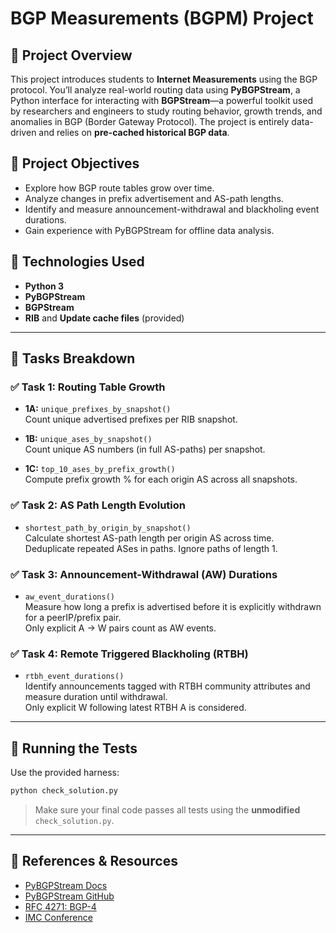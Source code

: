 
# BGP Measurements (BGPM) Project

## 📘 Project Overview

This project introduces students to **Internet Measurements** using the BGP protocol. You’ll analyze real-world routing data using **PyBGPStream**, a Python interface for interacting with **BGPStream**—a powerful toolkit used by researchers and engineers to study routing behavior, growth trends, and anomalies in BGP (Border Gateway Protocol). The project is entirely data-driven and relies on **pre-cached historical BGP data**.

## 🎯 Project Objectives

- Explore how BGP route tables grow over time.
- Analyze changes in prefix advertisement and AS-path lengths.
- Identify and measure announcement-withdrawal and blackholing event durations.
- Gain experience with PyBGPStream for offline data analysis.

## 🧰 Technologies Used

- **Python 3**
- **PyBGPStream**
- **BGPStream**
- **RIB** and **Update cache files** (provided)

---

## 🧩 Tasks Breakdown

### ✅ Task 1: Routing Table Growth

- **1A:** `unique_prefixes_by_snapshot()`  
  Count unique advertised prefixes per RIB snapshot.

- **1B:** `unique_ases_by_snapshot()`  
  Count unique AS numbers (in full AS-paths) per snapshot.

- **1C:** `top_10_ases_by_prefix_growth()`  
  Compute prefix growth % for each origin AS across all snapshots.

### ✅ Task 2: AS Path Length Evolution

- `shortest_path_by_origin_by_snapshot()`  
  Calculate shortest AS-path length per origin AS across time.  
  Deduplicate repeated ASes in paths. Ignore paths of length 1.

### ✅ Task 3: Announcement-Withdrawal (AW) Durations

- `aw_event_durations()`  
  Measure how long a prefix is advertised before it is explicitly withdrawn for a peerIP/prefix pair.  
  Only explicit A → W pairs count as AW events.

### ✅ Task 4: Remote Triggered Blackholing (RTBH)

- `rtbh_event_durations()`  
  Identify announcements tagged with RTBH community attributes and measure duration until withdrawal.  
  Only explicit W following latest RTBH A is considered.

---

## 🧪 Running the Tests

Use the provided harness:
```bash
python check_solution.py
```

> Make sure your final code passes all tests using the **unmodified** `check_solution.py`.

---

## 📎 References & Resources

- [PyBGPStream Docs](https://bgpstream.caida.org/docs/api/pybgpstream)
- [PyBGPStream GitHub](https://github.com/CAIDA/pybgpstream)
- [RFC 4271: BGP-4](https://www.rfc-editor.org/rfc/rfc4271.txt)
- [IMC Conference](https://conferences.sigcomm.org/imc/2022/)

